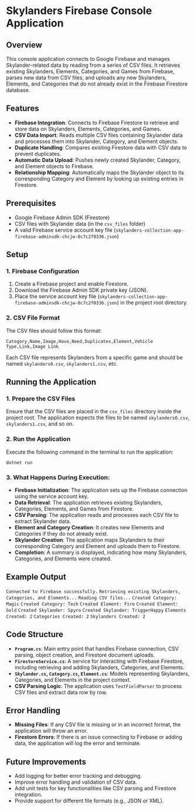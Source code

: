 # Skylanders Firebase Console Application

## Overview

This console application connects to Google Firebase and manages Skylander-related data by reading from a series of CSV files. It retrieves existing Skylanders, Elements, Categories, and Games from Firebase, parses new data from CSV files, and uploads any new Skylanders, Elements, and Categories that do not already exist in the Firebase Firestore database.

## Features

-   **Firebase Integration**: Connects to Firebase Firestore to retrieve and store data on Skylanders, Elements, Categories, and Games.
-   **CSV Data Import**: Reads multiple CSV files containing Skylander data and processes them into Skylander, Category, and Element objects.
-   **Duplicate Handling**: Compares existing Firestore data with CSV data to prevent duplicates.
-   **Automatic Data Upload**: Pushes newly created Skylander, Category, and Element objects to Firebase.
-   **Relationship Mapping**: Automatically maps the Skylander object to its corresponding Category and Element by looking up existing entries in Firestore.

## Prerequisites

-   Google Firebase Admin SDK (Firestore)
-   CSV files with Skylander data (in the `csv_files` folder)
-   A valid Firebase service account key file (`skylanders-collection-app-firebase-adminsdk-chcjw-0c7c2f0336.json`)

## Setup

### 1. Firebase Configuration

1.  Create a Firebase project and enable Firestore.
2.  Download the Firebase Admin SDK private key (JSON).
3.  Place the service account key file (`skylanders-collection-app-firebase-adminsdk-chcjw-0c7c2f0336.json`) in the project root directory.

### 2. CSV File Format

The CSV files should follow this format:

`Category,Name,Image,Have,Need,Duplicates,Element,Vehicle Type,Link,Image Link`

Each CSV file represents Skylanders from a specific game and should be named `skylanders0.csv`, `skylanders1.csv`, etc.

## Running the Application

### 1. Prepare the CSV Files

Ensure that the CSV files are placed in the `csv_files` directory inside the project root. The application expects the files to be named `skylanders0.csv`, `skylanders1.csv`, and so on.

### 2. Run the Application

Execute the following command in the terminal to run the application:

`dotnet run` 

### 3. What Happens During Execution:

-   **Firebase Initialization**: The application sets up the Firebase connection using the service account key.
-   **Data Retrieval**: The application retrieves existing Skylanders, Categories, Elements, and Games from Firestore.
-   **CSV Parsing**: The application reads and processes each CSV file to extract Skylander data.
-   **Element and Category Creation**: It creates new Elements and Categories if they do not already exist.
-   **Skylander Creation**: The application maps Skylanders to their corresponding Category and Element and uploads them to Firestore.
-   **Completion**: A summary is displayed, indicating how many Skylanders, Categories, and Elements were created.

## Example Output

`Connected to Firebase successfully.`
`Retrieving existing Skylanders, Categories, and Elements...`
`Reading CSV files...`
`Created Category: Magic`
`Created Category: Tech`
`Created Element: Fire`
`Created Element: Gold`
`Created Skylander: Spyro`
`Created Skylander: TriggerHappy`
`Elements Created: 2`
`Categories Created: 2`
`Skylanders Created: 2` 

## Code Structure

-   **`Program.cs`**: Main entry point that handles Firebase connection, CSV parsing, object creation, and Firestore document uploads.
-   **`FirestoreService.cs`**: A service for interacting with Firebase Firestore, including retrieving and adding Skylanders, Categories, and Elements.
-   **`Skylander.cs`, `Category.cs`, `Element.cs`**: Models representing Skylanders, Categories, and Elements in the project context.
-   **CSV Parsing Logic**: The application uses `TextFieldParser` to process CSV files and extract data row by row.

## Error Handling

-   **Missing Files**: If any CSV file is missing or in an incorrect format, the application will throw an error.
-   **Firestore Errors**: If there is an issue connecting to Firebase or adding data, the application will log the error and terminate.

## Future Improvements

-   Add logging for better error tracking and debugging.
-   Improve error handling and validation of CSV data.
-   Add unit tests for key functionalities like CSV parsing and Firestore integration.
-   Provide support for different file formats (e.g., JSON or XML).
